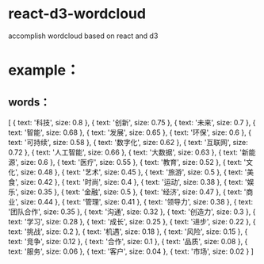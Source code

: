 # react-d3-wordcloud
accomplish wordcloud based on react and d3

# example：

## words：
[
  { text: '科技', size: 0.8 },
  { text: '创新', size: 0.75 },
  { text: '未来', size: 0.7 },
  { text: '智能', size: 0.68 },
  { text: '发展', size: 0.65 },
  { text: '环保', size: 0.6 },
  { text: '可持续', size: 0.58 },
  { text: '数字化', size: 0.62 },
  { text: '互联网', size: 0.72 },
  { text: '人工智能', size: 0.66 },
  { text: '大数据', size: 0.63 },
  { text: '新能源', size: 0.6 },
  { text: '医疗', size: 0.55 },
  { text: '教育', size: 0.52 },
  { text: '文化', size: 0.48 },
  { text: '艺术', size: 0.45 },
  { text: '旅游', size: 0.5 },
  { text: '美食', size: 0.42 },
  { text: '时尚', size: 0.4 },
  { text: '运动', size: 0.38 },
  { text: '娱乐', size: 0.35 },
  { text: '金融', size: 0.5 },
  { text: '经济', size: 0.47 },
  { text: '商业', size: 0.44 },
  { text: '管理', size: 0.41 },
  { text: '领导力', size: 0.38 },
  { text: '团队合作', size: 0.35 },
  { text: '沟通', size: 0.32 },
  { text: '创造力', size: 0.3 },
  { text: '学习', size: 0.28 },
  { text: '成长', size: 0.25 },
  { text: '进步', size: 0.22 },
  { text: '挑战', size: 0.2 },
  { text: '机遇', size: 0.18 },
  { text: '风险', size: 0.15 },
  { text: '竞争', size: 0.12 },
  { text: '合作', size: 0.1 },
  { text: '品质', size: 0.08 },
  { text: '服务', size: 0.06 },
  { text: '客户', size: 0.04 },
  { text: '市场', size: 0.02 }
]